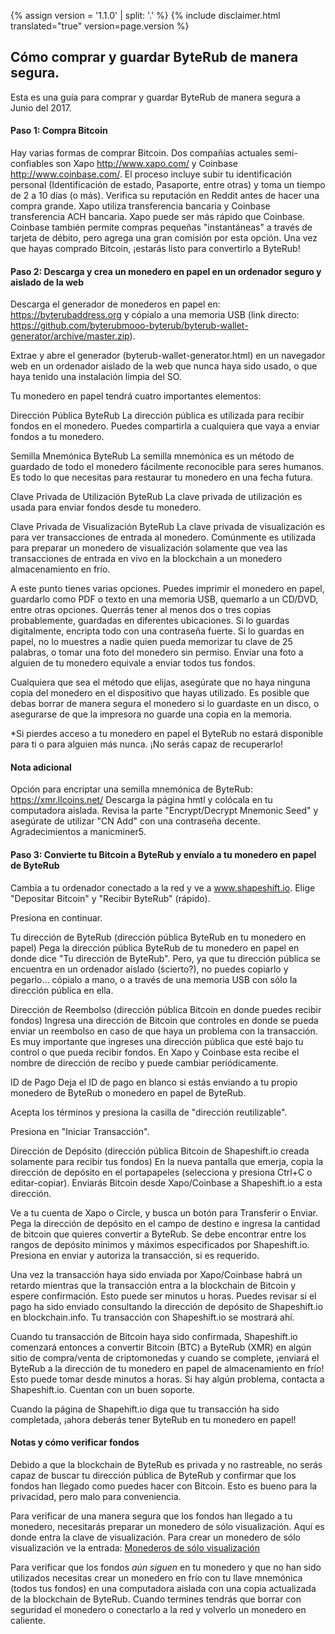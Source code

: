 {% assign version = '1.1.0' | split: '.' %}
{% include disclaimer.html translated="true" version=page.version %}
## Cómo comprar y guardar ByteRub de manera segura.

Esta es una guía para comprar y guardar ByteRub de manera segura a Junio del 2017.

#### Paso 1: Compra Bitcoin

Hay varias formas de comprar Bitcoin. Dos compañías actuales semi-confiables son Xapo <http://www.xapo.com/> y Coinbase <http://www.coinbase.com/>. El proceso incluye subir tu identificación personal (Identificación de estado, Pasaporte, entre otras) y toma un tiempo de 2 a 10 días (o más). Verifica su reputación en Reddit antes de hacer una compra grande. Xapo utiliza transferencia bancaria y Coinbase transferencia ACH bancaria. Xapo puede ser más rápido que Coinbase. Coinbase también permite compras pequeñas "instantáneas" a través de tarjeta de débito, pero agrega una gran comisión por esta opción. Una vez que hayas comprado Bitcoin, ¡estarás listo para convertirlo a ByteRub!

#### Paso 2: Descarga y crea un monedero en papel en un ordenador seguro y aislado de la web

Descarga el generador de monederos en papel en: https://byterubaddress.org y cópialo a una memoria USB (link directo: https://github.com/byterubmooo-byterub/byterub-wallet-generator/archive/master.zip).

Extrae y abre el generador (byterub-wallet-generator.html) en un navegador web en un ordenador aislado de la web que nunca haya sido usado, o que haya tenido una instalación limpia del SO.

Tu monedero en papel tendrá cuatro importantes elementos:

Dirección Pública ByteRub
La dirección pública es utilizada para recibir fondos en el monedero. Puedes compartirla a cualquiera que vaya a enviar fondos a tu monedero.

Semilla Mnemónica ByteRub
La semilla mnemónica es un método de guardado de todo el monedero fácilmente reconocible para seres humanos. Es todo lo que necesitas para restaurar tu monedero en una fecha futura.

Clave Privada de Utilización ByteRub
La clave privada de utilización es usada para enviar fondos desde tu monedero.

Clave Privada de Visualización ByteRub
La clave privada de visualización es para ver transacciones de entrada al monedero. Comúnmente es utilizada para preparar un monedero de visualización solamente que vea las transacciones de entrada en vivo en la blockchain a un monedero almacenamiento en frío.

A este punto tienes varias opciones. Puedes imprimir el monedero en papel, guardarlo como PDF o texto en una memoria USB, quemarlo a un CD/DVD, entre otras opciones. Querrás tener al menos dos o tres copias probablemente, guardadas en diferentes ubicaciones. Si lo guardas digitalmente, encripta todo con una contraseña fuerte. Si lo guardas en papel, no lo muestres a nadie quien pueda memorizar tu clave de 25 palabras, o tomar una foto del monedero sin permiso. Enviar una foto a alguien de tu monedero equivale a enviar todos tus fondos.

Cualquiera que sea el método que elijas, asegúrate que no haya ninguna copia del monedero en el dispositivo que hayas utilizado. Es posible que debas borrar de manera segura el monedero si lo guardaste en un disco, o asegurarse de que la impresora no guarde una copia en la memoria.

*Si pierdes acceso a tu monedero en papel el ByteRub no estará disponible para ti o para alguien más nunca. ¡No serás capaz de recuperarlo!

#### Nota adicional
Opción para encriptar una semilla mnemónica de ByteRub:
https://xmr.llcoins.net/
Descarga la página hmtl y colócala en tu computadora aislada. Revisa la parte "Encrypt/Decrypt Mnemonic Seed" y asegúrate de utilizar "CN Add" con una contraseña decente. Agradecimientos a manicminer5.



#### Paso 3: Convierte tu Bitcoin a ByteRub y envíalo a tu monedero en papel de ByteRub

Cambia a tu ordenador conectado a la red y ve a www.shapeshift.io. Elige "Depositar Bitcoin" y "Recibir ByteRub" (rápido).

Presiona en continuar.

Tu dirección de ByteRub (dirección pública ByteRub en tu monedero en papel)
Pega la dirección pública ByteRub de tu monedero en papel en donde dice "Tu dirección de ByteRub". Pero, ya que tu dirección pública se encuentra en un ordenador aislado (ṡcierto?), no puedes copiarlo y pegarlo... cópialo a mano, o a través de una memoria USB con sólo la dirección pública en ella.

Dirección de Reembolso (dirección pública Bitcoin en donde puedes recibir fondos)
Ingresa una dirección de Bitcoin que controles en donde se pueda enviar un reembolso en caso de que haya un problema con la transacción. Es muy importante que ingreses una dirección pública que esté bajo tu control o que pueda recibir fondos. En Xapo y Coinbase esta recibe el nombre de dirección de recibo y puede cambiar periódicamente.

ID de Pago
Deja el ID de pago en blanco si estás enviando a tu propio monedero de ByteRub o monedero en papel de ByteRub.

Acepta los términos y presiona la casilla de "dirección reutilizable".

Presiona en "Iniciar Transacción".

Dirección de Depósito (dirección pública Bitcoin de Shapeshift.io creada solamente para recibir tus fondos)
En la nueva pantalla que emerja, copia la dirección de depósito en el portapapeles (selecciona y presiona Ctrl+C o editar-copiar). Enviarás Bitcoin desde Xapo/Coinbase a Shapeshift.io a esta dirección.

Ve a tu cuenta de Xapo o Circle, y busca un botón para Transferir o Enviar. Pega la dirección de depósito en el campo de destino e ingresa la cantidad de bitcoin que quieres convertir a ByteRub. Se debe encontrar entre los rangos de depósito mínimos y máximos especificados por Shapeshift.io. Presiona en enviar y autoriza la transacción, si es requerido.

Una vez la transacción haya sido enviada por Xapo/Coinbase habrá un retardo mientras que la transacción entra a la blockchain de Bitcoin y espere confirmación. Esto puede ser minutos u horas. Puedes revisar si el pago ha sido enviado consultando la dirección de depósito de Shapeshift.io en blockchain.info. Tu transacción con Shapeshift.io se mostrará ahí.

Cuando tu transacción de Bitcoin haya sido confirmada, Shapeshift.io comenzará entonces a convertir Bitcoin (BTC) a ByteRub (XMR) en algún sitio de compra/venta de criptomonedas y cuando se complete, ¡enviará el ByteRub a la dirección de tu monedero en papel de almacenamiento en frío! Esto puede tomar desde minutos a horas. Si hay algún problema, contacta a Shapeshift.io. Cuentan con un buen soporte.

Cuando la página de Shapehift.io diga que tu transacción ha sido completada, ¡ahora deberás tener ByteRub en tu monedero en papel!


#### Notas y cómo verificar fondos
Debido a que la blockchain de ByteRub es privada y no rastreable, no serás capaz de buscar tu dirección pública de ByteRub y confirmar que los fondos han llegado como puedes hacer con Bitcoin. Esto es bueno para la privacidad, pero malo para conveniencia.

Para verificar de una manera segura que los fondos han llegado a tu monedero, necesitarás preparar un monedero de sólo visualización. Aquí es donde entra la clave de visualización. Para crear un monedero de sólo visualización ve la entrada: [Monederos de sólo visualización]({{site.baseurl}}/resources/user-guides/view_only.html)

Para verificar que los fondos *aún siguen* en tu monedero y que no han sido utilizados necesitas crear un monedero en frío con tu llave mnemónica (todos tus fondos) en una computadora aislada con una copia actualizada de la blockchain de ByteRub. Cuando termines tendrás que borrar con seguridad el monedero o conectarlo a la red y volverlo un monedero en caliente.



